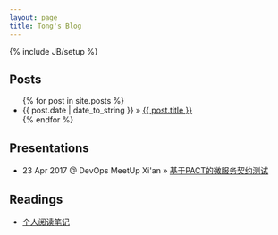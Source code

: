 ```yaml
---
layout: page
title: Tong's Blog
---
```

{% include JB/setup %}


## Posts

<ul class="posts">
  {% for post in site.posts %}
    <li><span>{{ post.date | date_to_string }}</span> &raquo; <a href="{{ BASE_PATH }}{{ post.url }}">{{ post.title }}</a></li>
  {% endfor %}
</ul>


## Presentations

<ul class="posts">
  <li><span>23 Apr 2017 @ DevOps MeetUp Xi'an</span> &raquo; <a href="presentations/pact_test/index.html" target="_blank">基于PACT的微服务契约测试</a></li>
</ul>

## Readings

<ul class="posts">
  <li><a href="https://readings.tongzh.top" target="_blank">个人阅读笔记</a></li>
</ul>
